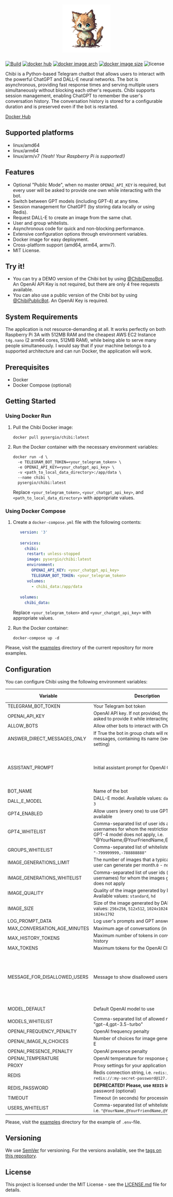 <h1 align="center"><img width=150 src="https://github.com/s-nagaev/chibi/raw/main/docs/logo.png" alt="logo"></h1>

[![Build](https://github.com/s-nagaev/chibi/actions/workflows/build.yml/badge.svg)](https://github.com/s-nagaev/chibi/actions/workflows/build.yml)
[![docker hub](https://img.shields.io/docker/pulls/pysergio/chibi)](https://hub.docker.com/r/pysergio/chibi)
[![docker image arch](https://img.shields.io/badge/docker%20image%20arch-amd64%20%7C%20arm64%20%7C%20armv7-informational)](https://hub.docker.com/r/pysergio/chibi/tags)
[![docker image size](https://img.shields.io/docker/image-size/pysergio/chibi/latest)](https://hub.docker.com/r/pysergio/chibi/tags)
![license](https://img.shields.io/github/license/s-nagaev/chibi)


Chibi is a Python-based Telegram chatbot that allows users to interact with the powerful ChatGPT and DALL-E neural networks. The bot is asynchronous, providing fast response times and serving multiple users simultaneously without blocking each other's requests. Chibi supports session management, enabling ChatGPT to remember the user's conversation history. The conversation history is stored for a configurable duration and is preserved even if the bot is restarted.

[Docker Hub](https://hub.docker.com/r/pysergio/chibi)

## Supported platforms

- linux/amd64
- linux/arm64
- linux/arm/v7 *(Yeah! Your Raspberry Pi is supported!)*

## Features

- Optional "Public Mode", when no master `OPENAI_API_KEY` is required, but every user will be asked to provide one own while interacting with the bot.
- Switch between GPT models (including GPT-4) at any time.
- Session management for ChatGPT (by storing data locally or using Redis).
- Request DALL-E to create an image from the same chat.
- User and group whitelists.
- Asynchronous code for quick and non-blocking performance.
- Extensive configuration options through environment variables.
- Docker image for easy deployment.
- Cross-platform support (amd64, arm64, armv7).
- MIT License.

## Try it!

- You can try a DEMO version of the Chibi bot by using [@ChibiDemoBot](https://t.me/ChibiDemoBot). An OpenAI API Key is not required, but there are only 4 free requests available.
- You can also use a public version of the Chibi bot by using [@ChibiPublicBot](https://t.me/ChibiPublicBot). An OpenAI Key is required.


## System Requirements

The application is not resource-demanding at all. It works perfectly on both Raspberry Pi 3A with 512MB RAM and the cheapest AWS EC2 Instance `t4g.nano` (2 arm64 cores, 512MB RAM), while being able to serve many people simultaneously. I would say that if your machine belongs to a supported architecture and can run Docker, the application will work.

## Prerequisites

- Docker
- Docker Compose (optional)

## Getting Started

### Using Docker Run

1. Pull the Chibi Docker image:

    ```shell
    docker pull pysergio/chibi:latest
    ```

2. Run the Docker container with the necessary environment variables:

    ```shell
    docker run -d \
      -e TELEGRAM_BOT_TOKEN=<your_telegram_token> \
      -e OPENAI_API_KEY=<your_chatgpt_api_key> \
      -v <path_to_local_data_directory>:/app/data \
      --name chibi \
      pysergio/chibi:latest
    ```

   Replace `<your_telegram_token>`, `<your_chatgpt_api_key>`, and `<path_to_local_data_directory>` with appropriate values.

### Using Docker Compose

1. Create a `docker-compose.yml` file with the following contents:

   ```yaml
      version: '3'

      services:
        chibi:
         restart: unless-stopped
         image: pysergio/chibi:latest
         environment:
           OPENAI_API_KEY: <your_chatgpt_api_key>
           TELEGRAM_BOT_TOKEN: <your_telegram_token>
         volumes:
           - chibi_data:/app/data
      
      volumes:
        chibi_data:
   ```

   Replace `<your_telegram_token>` and `<your_chatgpt_api_key>` with appropriate values.

2. Run the Docker container:

   ```shell
   docker-compose up -d
   ```

Please, visit the [examples](examples) directory of the current repository for more examples.

## Configuration

You can configure Chibi using the following environment variables:

| Variable                      | Description                                                                                                                                                       | Required | Default Value                                                                    |
|-------------------------------|-------------------------------------------------------------------------------------------------------------------------------------------------------------------|----------|----------------------------------------------------------------------------------|
| TELEGRAM_BOT_TOKEN            | Your Telegram bot token                                                                                                                                           | Yes      |                                                                                  |
| OPENAI_API_KEY                | OpenAI API key. If not provided, the user will be asked to provide it while interacting with bot.                                                                 | No       |                                                                                  |
| ALLOW_BOTS                    | Allow other bots to interact with Chibi                                                                                                                           | No       | `false`                                                                          |
| ANSWER_DIRECT_MESSAGES_ONLY   | If True the bot in group chats will respond only to messages, containing its name (see the `BOT_NAME` setting)                                                    | NO       | `true`                                                                           |
| ASSISTANT_PROMPT              | Initial assistant prompt for OpenAI Client                                                                                                                        | No       | `You're helpful and friendly assistant. Your name is Chibi`                      |
| BOT_NAME                      | Name of the bot                                                                                                                                                   | No       | `Chibi`                                                                          |
| DALL_E_MODEL                  | DALL-E model. Available values: `dall-e-2`, `dall-e-3`                                                                                                            | No       | `dall-e-3`                                                                       |
| GPT4_ENABLED                  | Allow users (every one) to use GPT-4 model if it is available                                                                                                     | No       | `false`                                                                          |
| GPT4_WHITELIST                | Comma-separated list of user ids and/or usernames for whom the restriction on using the GPT-4 model does not apply, i.e. "@YourName,@YourFriendName,@YourCatName" | No       |                                                                                  |
| GROUPS_WHITELIST              | Comma-separated list of whitelisted group IDs, i.e `"-799999999,-788888888"`                                                                                      | No       |                                                                                  |
| IMAGE_GENERATIONS_LIMIT       | The number of images that a typical non-whitelist user can generate per month.`0` - no limits.                                                                    | No       | `0`                                                                              |
| IMAGE_GENERATIONS_WHITELIST   | Comma-separated list of user ids (not usernames) for whom the images generation limit does not apply                                                              | No       |                                                                                  |
| IMAGE_QUALITY                 | Quality of the image generated by DALL-E. Available values: `standard`, `hd`                                                                                      | No       | `standard`                                                                       |
| IMAGE_SIZE                    | Size of the image generated by DALL-E. Available values: `256x256`, `512x512`, `1024x1024`, `1792x1024`, `1024x1792`                                              | No       | `1024x1024`                                                                      |
| LOG_PROMPT_DATA               | Log user's prompts and GPT answers                                                                                                                                | No       | `false`                                                                          |
| MAX_CONVERSATION_AGE_MINUTES  | Maximum age of conversations (in minutes)                                                                                                                         | No       | `60`                                                                             |
| MAX_HISTORY_TOKENS            | Maximum number of tokens in conversation history                                                                                                                  | No       | `1800`                                                                           |
| MAX_TOKENS                    | Maximum tokens for the OpenAI Client                                                                                                                              | No       | `1000`                                                                           |
| MESSAGE_FOR_DISALLOWED_USERS  | Message to show disallowed users                                                                                                                                  | No       | `You're not allowed to interact with me, sorry. Contact my owner first, please.` |
| MODEL_DEFAULT                 | Default OpenAI model to use                                                                                                                                       | No       | `gpt-3.5-turbo`                                                                  |
| MODELS_WHITELIST              | Comma-separated list of allowed models, i.e.: "gpt-4,gpt-3.5-turbo"                                                                                               | No       |                                                                                  |
| OPENAI_FREQUENCY_PENALTY      | OpenAI frequency penalty                                                                                                                                          | No       | `0`                                                                              |
| OPENAI_IMAGE_N_CHOICES        | Number of choices for image generation in DALL-E                                                                                                                  | No       | `4`                                                                              |
| OPENAI_PRESENCE_PENALTY       | OpenAI presence penalty                                                                                                                                           | No       | `0`                                                                              |
| OPENAI_TEMPERATURE            | OpenAI temperature for response generation                                                                                                                        | No       | `0.5`                                                                            |
| PROXY                         | Proxy settings for your application                                                                                                                               | No       |                                                                                  |
| REDIS                         | Redis connection string, i.e. `redis://localhost` or `redis://:my-secret-password@127.0.0.1:6379/1`                                                               | No       |                                                                                  |
| REDIS_PASSWORD                | **DEPRECATED! Please, use `REDIS` instead.** Redis password (optional)                                                                                            | No       |                                                                                  |
| TIMEOUT                       | Timeout (in seconds) for processing requests                                                                                                                      | No       | `120`                                                                            |
| USERS_WHITELIST               | Comma-separated list of whitelisted usernames, i.e. `"@YourName,@YourFriendName,@YourCatName"`                                                                    | No       |                                                                                  |


Please, visit the [examples](examples) directory for the example of `.env`-file.

## Versioning

We use [SemVer](http://semver.org/) for versioning. For the versions available, see the [tags on this repository](https://github.com/s-nagaev/chibi/tags).

## License

This project is licensed under the MIT License - see the [LICENSE.md](LICENSE.md) file for details.
